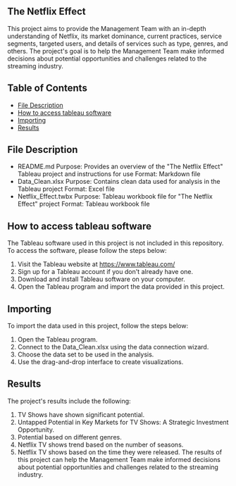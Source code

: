 ## The Netflix Effect
This project aims to provide the Management Team with an in-depth understanding of Netflix, its market dominance, current practices, service segments, targeted users, and details of services such as type, genres, and others. The project's goal is to help the Management Team make informed decisions about potential opportunities and challenges related to the streaming industry.

## Table of Contents
* [File Description](#description)
* [How to access tableau software](#Howtoaccesstableausoftware)
* [Importing](#Importing)
* [Results](#Results)

## File Description
* README.md
Purpose: Provides an overview of the "The Netflix Effect" Tableau project and instructions for use
Format: Markdown file
* Data_Clean.xlsx
Purpose: Contains clean data used for analysis in the Tableau project
Format: Excel file
* Netflix_Effect.twbx
Purpose: Tableau workbook file for "The Netflix Effect" project
Format: Tableau workbook file

## How to access tableau software
The Tableau software used in this project is not included in this repository. To access the software, please follow the steps below:
1. Visit the Tableau website at https://www.tableau.com/
2. Sign up for a Tableau account if you don't already have one.
3. Download and install Tableau software on your computer.
4. Open the Tableau program and import the data provided in this project.



## Importing 
To import the data used in this project, follow the steps below:
1. Open the Tableau program.
2. Connect to the Data_Clean.xlsx using the data connection wizard.
3. Choose the data set to be used in the analysis.
4. Use the drag-and-drop interface to create visualizations.


## Results

The project's results include the following:
1. TV Shows have shown significant potential.
2. Untapped Potential in Key Markets for TV Shows: A Strategic Investment Opportunity.
3. Potential based on different genres.
4. Netflix TV shows trend based on the number of seasons.
5. Netflix TV shows based on the time they were released.
The results of this project can help the Management Team make informed decisions about potential opportunities and challenges related to the streaming industry.
